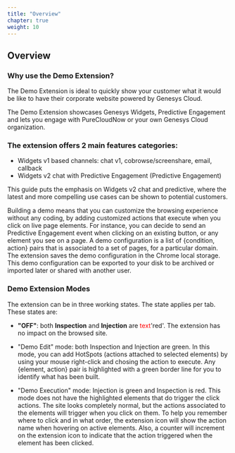 ```yaml
---
title: "Overview"
chapter: true
weight: 10
---
```


## Overview

### Why use the Demo Extension?

The Demo Extension is ideal to quickly show your customer what it would be like to have their corporate website powered by Genesys Cloud.

The Demo Extension showcases Genesys Widgets, Predictive Engagement and lets you engage with PureCloudNow or your own Genesys Cloud organization.

### The extension offers 2 main features categories:

- Widgets v1 based channels: chat v1, cobrowse/screenshare, email, callback
- Widgets v2 chat with Predictive Engagement (Predictive Engagement)

This guide puts the emphasis on Widgets v2 chat and predictive, where the latest and more compelling use cases can be shown to potential customers.

Building a demo means that you can customize the browsing experience without any coding, by adding customized actions that execute when you click on live page elements. For instance, you can decide to send an Predictive Engagement event when clicking on an existing button, or any element you see on a page.
A demo configuration is a list of {condition, action} pairs that is associated to a set of pages, for a particular domain.
The extension saves the demo configuration in the Chrome local storage. This demo configuration can be exported to your disk to be archived or imported later or shared with another user. 

### Demo Extension Modes

The extension can be in three working states. The state applies per tab. These states are:

- **"OFF"**: both **Inspection** and **Injection** are  <span style="color: red;">text</span>'red'. The extension has no impact on the browsed site.

- "Demo Edit" mode: both Inspection and Injection are green. In this mode, you can add HotSpots (actions attached to selected elements) by using your mouse right-click and chosing the action to execute. Any {element, action} pair is highlighted with a green border line for you to identify what has been built.

- "Demo Execution" mode: Injection is green and Inspection is red. This mode does not have the highlighted elements that do trigger the click actions. The site looks completely normal, but the actions associated to the elements will trigger when you click on them. To help you remember where to click and in what order, the extension icon will show the action name when hovering on active elements. Also, a counter will increment on the extension icon to indicate that the action triggered when the element has been clicked.

